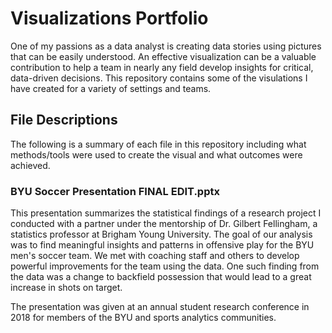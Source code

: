 # Visualizations Portfolio
One of my passions as a data analyst is creating data stories using pictures that can be easily understood. An effective visualization can be a valuable contribution to help a team in nearly any field develop insights for critical, data-driven decisions. This repository contains some of the visulations I have created for a variety of settings and teams. 

## File Descriptions
The following is a summary of each file in this repository including what methods/tools were used to create the visual and what outcomes were achieved.

### BYU Soccer Presentation FINAL EDIT.pptx
This presentation summarizes the statistical findings of a research project I conducted with a partner under the mentorship of Dr. Gilbert Fellingham, a statistics professor at Brigham Young University. The goal of our analysis was to find meaningful insights and patterns in offensive play for the BYU men's soccer team. We met with coaching staff and others to develop powerful improvements for the team using the data. One such finding from the data was a change to backfield possession that would lead to a great increase in shots on target.

The presentation was given at an annual student research conference in 2018 for members of the BYU and sports analytics communities.


